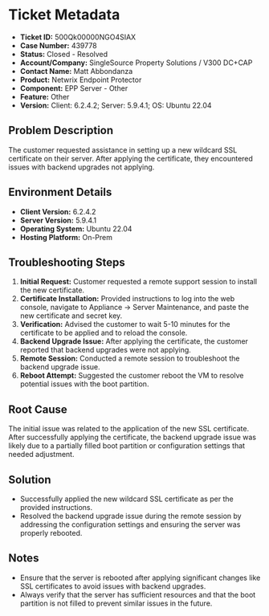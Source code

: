 # Ticket Metadata
- **Ticket ID:** 500Qk00000NGO4SIAX
- **Case Number:** 439778
- **Status:** Closed - Resolved
- **Account/Company:** SingleSource Property Solutions / V300 DC+CAP
- **Contact Name:** Matt Abbondanza
- **Product:** Netwrix Endpoint Protector
- **Component:** EPP Server - Other
- **Feature:** Other
- **Version:** Client: 6.2.4.2; Server: 5.9.4.1; OS: Ubuntu 22.04

## Problem Description
The customer requested assistance in setting up a new wildcard SSL certificate on their server. After applying the certificate, they encountered issues with backend upgrades not applying.

## Environment Details
- **Client Version:** 6.2.4.2
- **Server Version:** 5.9.4.1
- **Operating System:** Ubuntu 22.04
- **Hosting Platform:** On-Prem

## Troubleshooting Steps
1. **Initial Request:** Customer requested a remote support session to install the new certificate.
2. **Certificate Installation:** Provided instructions to log into the web console, navigate to Appliance -> Server Maintenance, and paste the new certificate and secret key.
3. **Verification:** Advised the customer to wait 5-10 minutes for the certificate to be applied and to reload the console.
4. **Backend Upgrade Issue:** After applying the certificate, the customer reported that backend upgrades were not applying.
5. **Remote Session:** Conducted a remote session to troubleshoot the backend upgrade issue.
6. **Reboot Attempt:** Suggested the customer reboot the VM to resolve potential issues with the boot partition.

## Root Cause
The initial issue was related to the application of the new SSL certificate. After successfully applying the certificate, the backend upgrade issue was likely due to a partially filled boot partition or configuration settings that needed adjustment.

## Solution
- Successfully applied the new wildcard SSL certificate as per the provided instructions.
- Resolved the backend upgrade issue during the remote session by addressing the configuration settings and ensuring the server was properly rebooted.

## Notes
- Ensure that the server is rebooted after applying significant changes like SSL certificates to avoid issues with backend upgrades.
- Always verify that the server has sufficient resources and that the boot partition is not filled to prevent similar issues in the future.